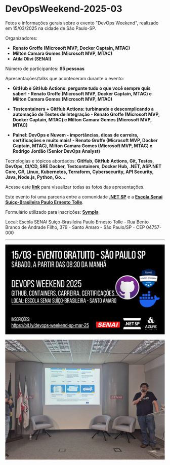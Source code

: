 # DevOpsWeekend-2025-03
Fotos e informações gerais sobre o evento "DevOps Weekend", realizado em 15/03/2025 na cidade de São Paulo-SP.

Organizadores:
- **Renato Groffe (Microsoft MVP, Docker Captain, MTAC)**
- **Milton Camara Gomes (Microsoft MVP, MTAC)**
- **Atila Olivi (SENAI)**

Número de participantes: **65 pessoas**

Apresentações/talks que aconteceram durante o evento:
* **GitHub e GitHub Actions: pergunte tudo o que você sempre quis saber! - Renato Groffe (Microsoft MVP, Docker Captain, MTAC) e Milton Camara Gomes (Microsoft MVP, MTAC)**

* **Testcontainers + GitHub Actions: turbinando e descomplicando a automação de Testes de Integração - Renato Groffe (Microsoft MVP, Docker Captain, MTAC) e Milton Camara Gomes (Microsoft MVP, MTAC)**

* **Painel: DevOps e Nuvem - importâncias, dicas de carreira, certificações e muito mais! - Renato Groffe (Microsoft MVP, Docker Captain, MTAC), Milton Camara Gomes (Microsoft MVP, MTAC) e Rodrigo Jordão (Senior DevOps Analyst)**

Tecnologias e tópicos abordados: **GitHub, GitHub Actions, Git, Testes, DevOps, CI/CD, SRE Docker, Testcontainers, Docker Hub, .NET, ASP.NET Core, C#, Linux, Kubernetes, Terraform, Cybersecurity, API Security, Java, Node.js, Python, Go...**

Acesse este [**link**](/img/) para visualizar todas as fotos das apresentações.

Este evento foi uma parceria entre a comunidade [**.NET SP**](https://www.meetup.com/dotnet-Sao-Paulo/) e a [**Escola Senai Suíço-Brasileira Paulo Ernesto Tolle**](https://suicobrasileira.sp.senai.br/).

Formulário utilizado para inscrições: [**Sympla**](https://www.sympla.com.br/evento/devops-weekend-github-containers-certificacoes-gratuito-e-presencial-sao-paulo-sp/2834466)

Local: Escola SENAI Suíço-Brasileira Paulo Ernesto Tolle - Rua Bento Branco de Andrade Filho, 379 - Santo Amaro - São Paulo/SP - CEP 04757-000

---

![Banner do evento](img/banner.png)

![Renato palestrando](img/d-20.jpg)